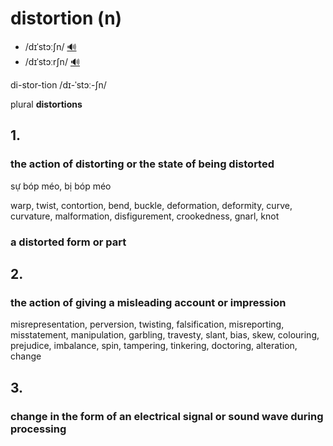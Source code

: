 # distortion (n)

- /dɪˈstɔːʃn/ [🔊](https://www.oxfordlearnersdictionaries.com/media/english/uk_pron/d/dis/disto/distortion__gb_2.mp3)
- /dɪˈstɔːrʃn/ [🔊](https://www.oxfordlearnersdictionaries.com/media/english/us_pron/d/dis/disto/distortion__us_1.mp3)

di-stor-tion /dɪ-ˈstɔː-ʃn/

plural **distortions**

## 1.

### the action of distorting or the state of being distorted

sự bóp méo, bị bóp méo

warp, twist, contortion, bend, buckle, deformation, deformity, curve, curvature, malformation, disfigurement, crookedness, gnarl, knot

### a distorted form or part

## 2.

### the action of giving a misleading account or impression

misrepresentation, perversion, twisting, falsification, misreporting, misstatement, manipulation, garbling, travesty, slant, bias, skew, colouring, prejudice, imbalance, spin, tampering, tinkering, doctoring, alteration, change

## 3.

### change in the form of an electrical signal or sound wave during processing 